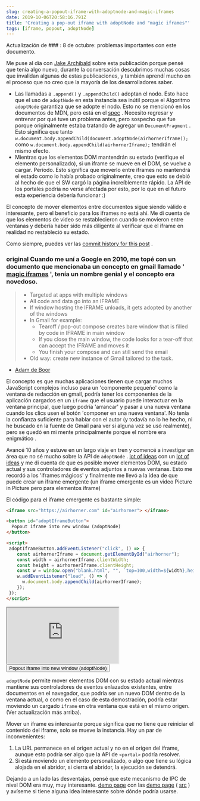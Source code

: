 ```yaml
---
slug: creating-a-popout-iframe-with-adoptnode-and-magic-iframes
date: 2019-10-06T20:58:16.791Z
title: 'Creating a pop-out iframe with adoptNode and "magic iframes"'
tags: [iframe, popout, adoptNode]
---
```


Actualización de ### : 8 de octubre: problemas importantes con este documento.

Me puse al día con [Jake Archibald](https://jakearchibald.com/) sobre esta publicación porque pensé que tenía algo nuevo, durante la conversación descubrimos muchas cosas que invalidan algunas de estas publicaciones, y también aprendí mucho en el proceso que no creo que la mayoría de los desarrolladores saber.

* Las llamadas a `.append()` y `.appendChild()` adoptan el nodo. Esto hace que el uso de `adoptNode` en esta instancia sea inútil porque el Algoritmo `adoptNode` garantiza que se adopte el nodo. Esto no se mencionó en los documentos de MDN, pero está en el [spec](https://dom.spec.whatwg.org/#concept-node-append) . Necesito regresar y entrenar por qué tuve un problema antes, pero sospecho que fue porque originalmente estaba tratando de agregar un `DocumentFragment` . Esto significa que tanto `w.document.body.appendChild(document.adoptNode(airhornerIframe));` como `w.document.body.appendChild(airhornerIframe);` tendrán el mismo efecto.
* Mientras que los elementos DOM mantendrán su estado (verifique el elemento personalizado), si un iframe se mueve en el DOM, se vuelve a cargar. Período. Esto significa que moverlo entre iframes no mantendrá el estado como lo había probado originalmente, creo que esto se debió al hecho de que el SW cargó la página increíblemente rápido. La API de los portales podría no verse afectada por esto, por lo que en el futuro esta experiencia debería funcionar :)

El concepto de mover elementos entre documentos sigue siendo válido e interesante, pero el beneficio para los iframes no está ahí. Me di cuenta de que los elementos de video se restablecieron cuando se movieron entre ventanas y debería haber sido más diligente al verificar que el iframe en realidad no restableció su estado.

Como siempre, puedes ver las [commit history for this post](https://github.com/PaulKinlan/paul.kinlan.me/commits/main/content/en/2019-10-06-creating-a-popout-iframe-with-adoptnode-and-magic-iframes.markdown) .

### original Cuando me uní a Google en 2010, me topé con un documento que mencionaba un concepto en gmail llamado &#39; [magic iframes](https://www.usenix.org/legacy/events/webapps10/tech/slides/deboor.pdf) &#39;, tenía un nombre genial y el concepto era novedoso.

> * Targeted at apps with multiple windows
> * All code and data go into an IFRAME
> * If window hosting the IFRAME unloads, it gets adopted by another of the windows
> * In Gmail for example:
>   * Tearoff / pop-out compose creates bare window that is filled by code in IFRAME in main window
>   * If you close the main window, the code looks for a tear-off that can accept the IFRAME and moves it
>   * You finish your compose and can still send the email
> * Old way: create new instance of Gmail tailored to the task.

- [Adam de Boor](https://www.usenix.org/legacy/events/webapps10/tech/slides/deboor.pdf)

El concepto es que muchas aplicaciones tienen que cargar muchos JavaScript complejos incluso para un &#39;componente pequeño&#39; como la ventana de redacción en gmail, podría tener los componentes de la aplicación cargados en un `iframe` que el usuario puede interactuar en la ventana principal, que luego podría &#39;arrancar&#39; y pasar a una nueva ventana cuando los clics usen el botón &#39;componer en una nueva ventana&#39;. No tenía la confianza suficiente para hablar con el autor (y todavía no lo he hecho, ni he buscado en la fuente de Gmail para ver si alguna vez se usó realmente), pero se quedó en mi mente principalmente porque el nombre era enigmático .

Avancé 10 años y estuve en un largo viaje en tren y comencé a investigar un área que no sé mucho sobre la API de `adoptNode` . [lot of ideas](https://nifty-meadowlark.glitch.me/) con un [lot of ideas](https://nifty-meadowlark.glitch.me/) y me di cuenta de que es posible mover elementos DOM, su estado actual y sus controladores de eventos adjuntos a nuevas ventanas. Esto me recordó a los &#39;iframes mágicos&#39; y finalmente me llevó a la idea de que puede crear un iframe emergente (un iframe emergente es un video Picture in Picture pero para elementos iframe)

El código para el iframe emergente es bastante simple:

```html
<iframe src="https://airhorner.com" id="airhorner"> </iframe>

<button id="adoptIframeButton">
  Popout iframe into new window (adoptNode)
</button>

<script>
 adoptIframeButton.addEventListener("click", () => {
    const airhornerIframe = document.getElementById("airhorner");
    const width = airhornerIframe.clientWidth;
    const height = airhornerIframe.clientHeight;
    const w = window.open("blank.html", "", `top=100,width=${width},height=${height}`);
    w.addEventListener("load", () => {
      w.document.body.appendChild(airhornerIframe);
    });
 });
</script>
```

<iframe src="https://airhorner.com" id="airhorner"> </iframe>

<button id="adoptIframeButton">
  Popout iframe into new window (adoptNode)
</button>

<script>
 adoptIframeButton.addEventListener("click", () => {
    const airhornerIframe = document.getElementById("airhorner");
    const width = airhornerIframe.clientWidth;
    const height = airhornerIframe.clientHeight;
    const w = window.open("/blank.html", "", `top=100,width=${width},height=${height}`);
    w.addEventListener("load", () => {
      w.document.body.appendChild(airhornerIframe);
    });
 });
</script>

`adoptNode` permite mover elementos DOM con su estado actual mientras mantiene sus controladores de eventos enlazados existentes, entre documentos en el navegador, que podría ser un nuevo DOM dentro de la ventana actual, o como en el caso de esta demostración, podría estar moviendo un cargado `iframe` en otra ventana que está en el mismo origen. (Ver actualización más arriba).

Mover un iframe es interesante porque significa que no tiene que reiniciar el contenido del iframe, solo se mueve la instancia. Hay un par de inconvenientes:

1. La URL permanece en el origen actual y no en el origen del iframe, aunque esto podría ser algo que la API de `<portal>` podría resolver.
2. Si está moviendo un elemento personalizado, o algo que tiene su lógica alojada en el abridor, si cierra el abridor, la ejecución se detendrá.

Dejando a un lado las desventajas, pensé que este mecanismo de IPC de nivel DOM era muy, muy interesante. [demo page](https://nifty-meadowlark.glitch.me/) con las [demo page](https://nifty-meadowlark.glitch.me/) ( [src](https://glitch.com/edit/#!/nifty-meadowlark?path=script.js) ) y avíseme si tiene alguna idea interesante sobre dónde podría usarse.

